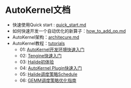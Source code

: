 # AutoKernel文档

- 快速使用Quick start : [quick_start.md](quick_start.md)
- 如何快速开发一个自动优化的新算子：[how_to_add_op.md](how_to_add_op.md)
- AutoKernel架构：[architecure.md](architecure.md)
- AutoKernel教程：[tutorials](tutorials/readme.md)
  - 01: [AutoKernel开发环境快速入门](tutorials/01_AutoKernel开发环境快速入门.md)
  - 02: [Tengine快速入门](tutorials/02_Tengine快速入门.md)
  - 03: [Halide初体验](tutorials/03_Halide初体验.md)
  - 04: [AutoKernel Plugin快速入门](tutorials/04_AutoKernel插件指南.md)
  - 05: [Halide调度策略Schedule](tutorials/05_Halide调度策略Schedule.md)
  - 06: [GEMM调度策略优化指南](tutorials/06_GEMM调度策略优化指南.md)